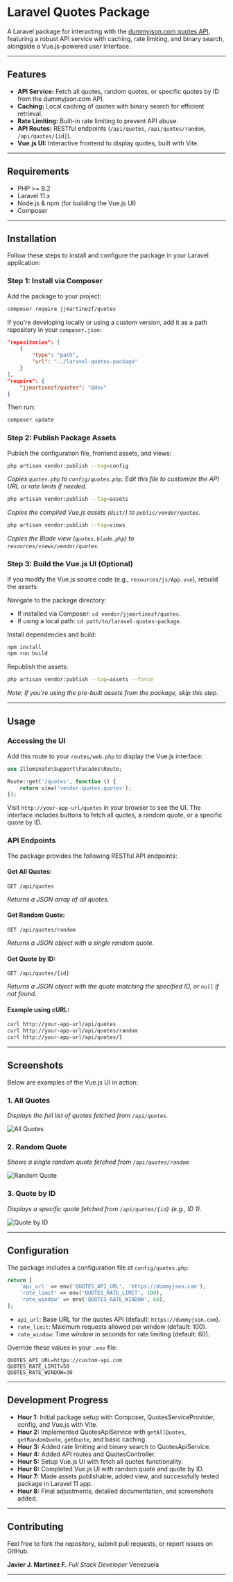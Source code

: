 # Laravel Quotes Package

A Laravel package for interacting with the [dummyjson.com quotes API](https://dummyjson.com/quotes), featuring a robust API service with caching, rate limiting, and binary search, alongside a Vue.js-powered user interface.

---

## Features
- **API Service:** Fetch all quotes, random quotes, or specific quotes by ID from the dummyjson.com API.
- **Caching:** Local caching of quotes with binary search for efficient retrieval.
- **Rate Limiting:** Built-in rate limiting to prevent API abuse.
- **API Routes:** RESTful endpoints (`/api/quotes`, `/api/quotes/random`, `/api/quotes/{id}`).
- **Vue.js UI:** Interactive frontend to display quotes, built with Vite.

---

## Requirements
- PHP >= 8.2
- Laravel 11.x
- Node.js & npm (for building the Vue.js UI)
- Composer

---

## Installation

Follow these steps to install and configure the package in your Laravel application:

### Step 1: Install via Composer
Add the package to your project:

```bash
composer require jjmartinezf/quotes
```

If you're developing locally or using a custom version, add it as a path repository in your `composer.json`:

```json
"repositories": [
    {
        "type": "path",
        "url": "../laravel-quotes-package"
    }
],
"require": {
    "jjmartinezf/quotes": "@dev"
}
```

Then run:

```bash
composer update
```

### Step 2: Publish Package Assets

Publish the configuration file, frontend assets, and views:

```bash
php artisan vendor:publish --tag=config
```
_Copies `quotes.php` to `config/quotes.php`. Edit this file to customize the API URL or rate limits if needed._

```bash
php artisan vendor:publish --tag=assets
```
_Copies the compiled Vue.js assets (`dist/`) to `public/vendor/quotes`._

```bash
php artisan vendor:publish --tag=views
```
_Copies the Blade view (`quotes.blade.php`) to `resources/views/vendor/quotes`._

### Step 3: Build the Vue.js UI (Optional)

If you modify the Vue.js source code (e.g., `resources/js/App.vue`), rebuild the assets:

Navigate to the package directory:
- If installed via Composer: `cd vendor/jjmartinezf/quotes`.
- If using a local path: `cd path/to/laravel-quotes-package`.

Install dependencies and build:

```bash
npm install
npm run build
```

Republish the assets:

```bash
php artisan vendor:publish --tag=assets --force
```

_Note: If you're using the pre-built assets from the package, skip this step._

---

## Usage

### Accessing the UI

Add this route to your `routes/web.php` to display the Vue.js interface:

```php
use Illuminate\Support\Facades\Route;

Route::get('/quotes', function () {
    return view('vendor.quotes.quotes');
});
```

Visit `http://your-app-url/quotes` in your browser to see the UI.
The interface includes buttons to fetch all quotes, a random quote, or a specific quote by ID.

### API Endpoints

The package provides the following RESTful API endpoints:

#### Get All Quotes:
```http
GET /api/quotes
```
_Returns a JSON array of all quotes._

#### Get Random Quote:
```http
GET /api/quotes/random
```
_Returns a JSON object with a single random quote._

#### Get Quote by ID:
```http
GET /api/quotes/{id}
```
_Returns a JSON object with the quote matching the specified ID, or `null` if not found._

#### Example using cURL:

```bash
curl http://your-app-url/api/quotes
curl http://your-app-url/api/quotes/random
curl http://your-app-url/api/quotes/1
```

---

## Screenshots

Below are examples of the Vue.js UI in action:

### 1. All Quotes
_Displays the full list of quotes fetched from `/api/quotes`._

![All Quotes](screenshots/all-quotes.jpg)

### 2. Random Quote
_Shows a single random quote fetched from `/api/quotes/random`._

![Random Quote](screenshots/random-quote.jpg)

### 3. Quote by ID
_Displays a specific quote fetched from `/api/quotes/{id}` (e.g., ID 1)._

![Quote by ID](screenshots/quote-by-id.jpg)

---

## Configuration

The package includes a configuration file at `config/quotes.php`:

```php
return [
    'api_url' => env('QUOTES_API_URL', 'https://dummyjson.com'),
    'rate_limit' => env('QUOTES_RATE_LIMIT', 100),
    'rate_window' => env('QUOTES_RATE_WINDOW', 60),
];
```

- `api_url`: Base URL for the quotes API (default: `https://dummyjson.com`).
- `rate_limit`: Maximum requests allowed per window (default: 100).
- `rate_window`: Time window in seconds for rate limiting (default: 60).

Override these values in your `.env` file:

```env
QUOTES_API_URL=https://custom-api.com
QUOTES_RATE_LIMIT=50
QUOTES_RATE_WINDOW=30
```

---

## Development Progress

- **Hour 1:** Initial package setup with Composer, QuotesServiceProvider, config, and Vue.js with Vite.
- **Hour 2:** Implemented QuotesApiService with `getAllQuotes`, `getRandomQuote`, `getQuote`, and basic caching.
- **Hour 3:** Added rate limiting and binary search to QuotesApiService.
- **Hour 4:** Added API routes and QuotesController.
- **Hour 5:** Setup Vue.js UI with fetch all quotes functionality.
- **Hour 6:** Completed Vue.js UI with random quote and quote by ID.
- **Hour 7:** Made assets publishable, added view, and successfully tested package in Laravel 11 app.
- **Hour 8:** Final adjustments, detailed documentation, and screenshots added.

---

## Contributing

Feel free to fork the repository, submit pull requests, or report issues on GitHub.

**Javier J. Martinez F.**
*Full Stack Developer*
Venezuela

---
